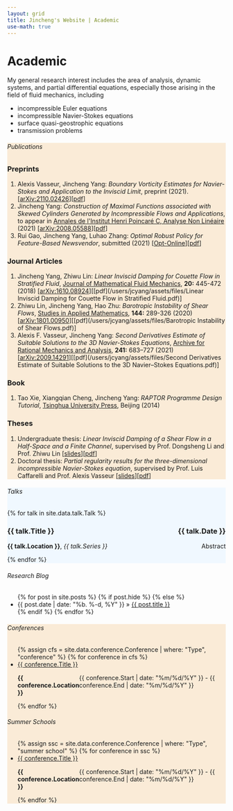 ```yaml
---
layout: grid
title: Jincheng's Website | Academic
use-math: true
---
```


<div>
<div class="content" markdown="1">

# Academic

My general research interest includes the area of analysis, dynamic systems, and partial differential equations, especially those arising in the field of fluid mechanics, including 

* incompressible Euler equations
* incompressible Navier-Stokes equations 
* surface quasi-geostrophic equations
* transmission problems

</div>
</div>

<div style="background-color:antiquewhite" id="publications">
<div class="content" markdown="1">

###### Publications

### Preprints
1. Alexis Vasseur, Jincheng Yang: *Boundary Vorticity Estimates for Navier-Stokes and Application to the Inviscid Limit*, preprint (2021). [[arXiv:2110.02426](https://arxiv.org/abs/2110.02426)][[pdf](https://arxiv.org/pdf/2110.02426.pdf)]
2. Jincheng Yang: *Construction of Maximal Functions associated with Skewed Cylinders Generated by Incompressible Flows and Applications*, to appear in [Annales de l'Institut Henri Poincaré C, Analyse Non Linéaire](https://www.journals.elsevier.com/annales-de-linstitut-henri-poincare-c-analyse-non-lineaire) (2021) [[arXiv:2008.05588](https://arxiv.org/abs/2008.05588)][[pdf](https://arxiv.org/pdf/2008.05588.pdf)]
3. Rui Gao, Jincheng Yang, Luhao Zhang: *Optimal Robust Policy for Feature-Based Newsvendor*, submitted (2021) [[Opt-Online](http://www.optimization-online.org/DB_HTML/2021/12/8749.html)][[pdf](http://www.optimization-online.org/DB_FILE/2021/12/8749.pdf)]

### Journal Articles

1. Jincheng Yang, Zhiwu Lin: *Linear Inviscid Damping for Couette Flow in Stratified Fluid*, [Journal of Mathematical Fluid Mechanics](https://doi.org/10.1007/s00021-017-0328-3), **20:** 445-472 (2018) [[arXiv:1610.08924](https://arxiv.org/abs/1610.08924)][[pdf](/users/jcyang/assets/files/Linear Inviscid Damping for Couette Flow in Stratified Fluid.pdf)]
2. Zhiwu Lin, Jincheng Yang, Hao Zhu: *Barotropic Instability of Shear Flows*, [Studies in Applied Mathematics](https://doi.org/10.1111/sapm.12297), **144:** 289-326 (2020) [[arXiv:1801.00950](https://arxiv.org/abs/1801.00950)][[pdf](/users/jcyang/assets/files/Barotropic Instability of Shear Flows.pdf)]
3. Alexis F. Vasseur, Jincheng Yang: *Second Derivatives Estimate of Suitable Solutions to the 3D Navier-Stokes Equations*, [Archive for Rational Mechanics and Analysis](https://doi.org/10.1007/s00205-021-01661-4), **241:** 683–727 (2021) [[arXiv:2009.14291](https://arxiv.org/abs/2009.14291)][[pdf](/users/jcyang/assets/files/Second Derivatives Estimate of Suitable Solutions to the 3D Navier–Stokes Equations.pdf)]

### Book

1. Tao Xie, Xiangqian Cheng, Jincheng Yang: *RAPTOR Programme Design Tutorial*, [Tsinghua University Press](http://www.tup.tsinghua.edu.cn/booksCenter/book_05438303.html), Beijing (2014)

### Theses

1. Undergraduate thesis: *Linear Inviscid Damping of a Shear Flow in a Half-Space and a Finite Channel*, supervised by Prof. Dongsheng Li and Prof. Zhiwu Lin [[slides](/users/jcyang/assets/files/bachelor-slides.pdf)][[pdf](/users/jcyang/assets/files/bachelor.pdf)]
2. Doctoral thesis: *Partial regularity results for the three-dimensional incompressible Navier-Stokes equation*, supervised by Prof. Luis Caffarelli and Prof. Alexis Vasseur [[slides](/users/jcyang/assets/files/doctoral-slides.pdf)][[pdf](/users/jcyang/assets/files/doctoral.pdf)]

</div>
</div>

<div style="background-color:aliceblue" id="talks">
<div class="content" markdown="1">

###### Talks

{% for talk in site.data.talk.Talk %}

<div>

<h3 style="display: flex; justify-content: space-between">
<span>
	{{ talk.Title }}
</span>
<span>
	{{ talk.Date }}
</span>
</h3>

<div style="display: flex; justify-content: space-between">
<span>
	<b>{{ talk.Location }}</b>, <i>{{ talk.Series }}</i>
</span>
<span>
	<a style = "cursor:pointer" onclick="detail = document.getElementById('{{ talk.Date }}'); if(detail.style.display === 'none'){detail.style.display = 'block';}else{detail.style.display='none';}">Abstract</a>
</span>
</div>

<div id="{{ talk.Date }}" style='display:none'>
	<p><b>Abstract</b>: {{ talk.Abstract }}</p>
</div>	

</div>

{% endfor %}

</div>
</div>

<div id="blog">
<div class="content" markdown="1">

###### Research Blog

<div class="post">
<ul class="posts">
{% for post in site.posts %}
{% if post.hide %}
{% else %}
	<li><span>{{ post.date | date: "%b. %-d, %Y" }}</span> » <a href="{{ post.url }}.html" title="{{ post.title }}">{{ post.title }}</a></li>
{% endif %}
{% endfor %}
</ul>
</div>

</div>
</div>

<div style="background-color:antiquewhite" id="conferences">
<div class="content" markdown="1">

###### Conferences

<ul>
{% assign cfs = site.data.conference.Conference | where: "Type", "conference" %}
{% for conference in cfs %}
	<li>
		<a href = "{{ conference.URL }}"> {{ conference.Title }} </a>
		<p style="display: flex; justify-content: space-between">
			<span>
				<b>{{ conference.Location }}</b>
			</span>
			<span>
				{{ conference.Start | date: "%m/%d/%Y" }} - {{ conference.End | date: "%m/%d/%Y" }}
			</span>
		</p>
	</li>
{% endfor %}
</ul>

###### Summer Schools

<ul>
{% assign ssc = site.data.conference.Conference | where: "Type", "summer school" %}
{% for conference in ssc %}
	<li>
		<a href = "{{ conference.URL }}"> {{ conference.Title }} </a>
		<p style="display: flex; justify-content: space-between">
			<span>
				<b>{{ conference.Location }}</b>
			</span>
			<span>
				{{ conference.Start | date: "%m/%d/%Y" }} - {{ conference.End | date: "%m/%d/%Y" }}
			</span>
		</p>
	</li>
{% endfor %}
</ul>

</div>
</div>


